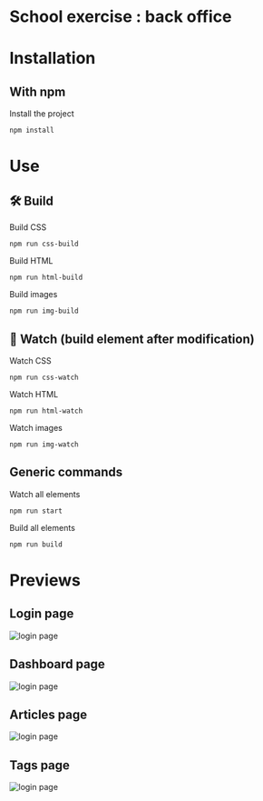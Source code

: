 # School exercise : back office

# Installation

## With npm
Install the project
```terminal
npm install
```

# Use
## 🛠 Build
Build CSS
```terminal
npm run css-build
```
Build HTML
```terminal
npm run html-build
```
Build images
```terminal
npm run img-build
```

## 🔬 Watch (build element after modification)
Watch CSS
```terminal
npm run css-watch
```
Watch HTML
```terminal
npm run html-watch
```
Watch images
```terminal
npm run img-watch
```

## Generic commands
Watch all elements
```terminal
npm run start
```
Build all elements
```terminal
npm run build
```

# Previews
## Login page
![login page](https://i.imgur.com/BbsRVxh.jpg)
## Dashboard page
![login page](https://i.imgur.com/BGPNrFq.png)
## Articles page
![login page](https://i.imgur.com/c8gFXss.png)
## Tags page
![login page](https://i.imgur.com/Y71LEYc.png)
